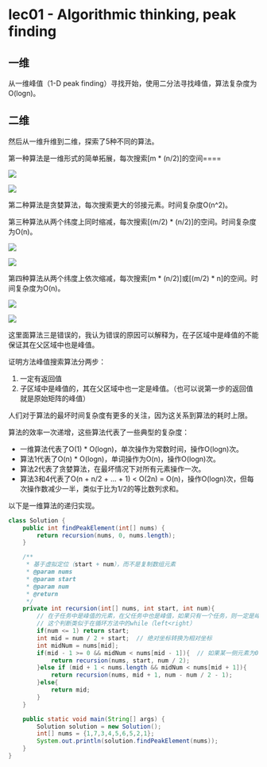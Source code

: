 # lec01 - Algorithmic thinking, peak finding
## 一维
从一维峰值（1-D peak finding）寻找开始，使用二分法寻找峰值，算法复杂度为O(logn)。
## 二维
然后从一维升维到二维，探索了5种不同的算法。

第一种算法是一维形式的简单拓展，每次搜索[m * (n/2)]的空间====

![](https://zhang113751picgo.oss-cn-hangzhou.aliyuncs.com/img/20220116172156.png)

![](https://zhang113751picgo.oss-cn-hangzhou.aliyuncs.com/img/20220116172244.png)


第二种算法是贪婪算法，每次搜索更大的邻接元素。时间复杂度O(n^2)。

第三种算法从两个纬度上同时缩减，每次搜索[(m/2) * (n/2)]的空间。时间复杂度为O(n)。

![](https://zhang113751picgo.oss-cn-hangzhou.aliyuncs.com/img/20220116172136.png)

![](https://zhang113751picgo.oss-cn-hangzhou.aliyuncs.com/img/20220116172257.png)

第四种算法从两个纬度上依次缩减，每次搜索[m * (n/2)]或[(m/2) * n]的空间。时间复杂度为O(n)。

![](https://zhang113751picgo.oss-cn-hangzhou.aliyuncs.com/img/20220116172212.png)

![](https://zhang113751picgo.oss-cn-hangzhou.aliyuncs.com/img/20220116172224.png)

这里面算法三是错误的，我认为错误的原因可以解释为，在子区域中是峰值的不能保证其在父区域中也是峰值。

证明方法峰值搜索算法分两步：
1. 一定有返回值
2. 子区域中是峰值的，其在父区域中也一定是峰值。（也可以说第一步的返回值就是原始矩阵的峰值）

人们对于算法的最坏时间复杂度有更多的关注，因为这关系到算法的耗时上限。

算法的效率一次递增，这些算法代表了一些典型的复杂度：
- 一维算法代表了O(1) * O(logn)，单次操作为常数时间，操作O(logn)次。
- 算法1代表了O(n) * O(logn)，单词操作为O(n)，操作O(logn)次。
- 算法2代表了贪婪算法，在最坏情况下对所有元素操作一次。
- 算法3和4代表了O(n + n/2 + ... + 1) < O(2n) = O(n)，操作O(logn)次，但每次操作数减少一半，类似于比为1/2的等比数列求和。

以下是一维算法的递归实现。

```java
class Solution {
    public int findPeakElement(int[] nums) {
        return recursion(nums, 0, nums.length);
    }

    /**
     * 基于虚拟定位（start + num），而不是复制数组元素
     * @param nums
     * @param start
     * @param num
     * @return
     */
    private int recursion(int[] nums, int start, int num){
        // 在子任务中是峰值的元素，在父任务中也是峰值，如果只有一个任务，则一定是峰值
        // 这个判断类似于在循环方法中的while（left<right）
        if(num <= 1) return start;
        int mid = num / 2 + start;  // 绝对坐标转换为相对坐标
        int midNum = nums[mid];
        if(mid - 1 >= 0 && midNum < nums[mid - 1]){  // 如果某一侧元素为0个，则继续
            return recursion(nums, start, num / 2);
        }else if (mid + 1 < nums.length && midNum < nums[mid + 1]){
            return recursion(nums, mid + 1, num - num / 2 - 1);
        }else{
            return mid;
        }
    }

    public static void main(String[] args) {
        Solution solution = new Solution();
        int[] nums = {1,7,3,4,5,6,5,2,1};
        System.out.println(solution.findPeakElement(nums));
    }
}
```



